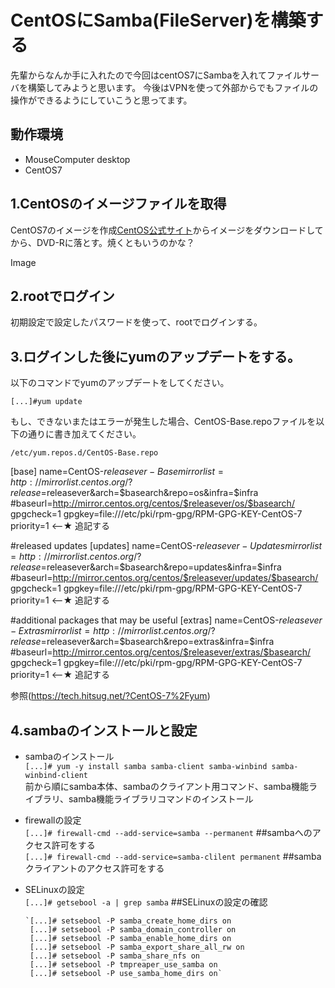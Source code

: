 # CentOSにSamba(FileServer)を構築する

先輩からなんか手に入れたので今回はcentOS7にSambaを入れてファイルサーバを構築してみようと思います。
今後はVPNを使って外部からでもファイルの操作ができるようにしていこうと思ってます。

## 動作環境
- MouseComputer desktop  
- CentOS7


## 1.CentOSのイメージファイルを取得  
CentOS7のイメージを作成[CentOS公式サイト](https://www.centos.org/download/)からイメージをダウンロードしてから、DVD-Rに落とす。焼くともいうのかな？

Image

## 2.rootでログイン
初期設定で設定したパスワードを使って、rootでログインする。

## 3.ログインした後にyumのアップデートをする。　　
以下のコマンドでyumのアップデートをしてください。

`[...]#yum update`

もし、できないまたはエラーが発生した場合、CentOS-Base.repoファイルを以下の通りに書き加えてください。

`/etc/yum.repos.d/CentOS-Base.repo`

[base]
name=CentOS-$releasever - Base
mirrorlist=http://mirrorlist.centos.org/?release=$releasever&arch=$basearch&repo=os&infra=$infra
#baseurl=http://mirror.centos.org/centos/$releasever/os/$basearch/
gpgcheck=1
gpgkey=file:///etc/pki/rpm-gpg/RPM-GPG-KEY-CentOS-7
priority=1 <--★ 追記する

#released updates
[updates]
name=CentOS-$releasever - Updates
mirrorlist=http://mirrorlist.centos.org/?release=$releasever&arch=$basearch&repo=updates&infra=$infra
#baseurl=http://mirror.centos.org/centos/$releasever/updates/$basearch/
gpgcheck=1
gpgkey=file:///etc/pki/rpm-gpg/RPM-GPG-KEY-CentOS-7
priority=1 <--★ 追記する

#additional packages that may be useful
[extras]
name=CentOS-$releasever - Extras
mirrorlist=http://mirrorlist.centos.org/?release=$releasever&arch=$basearch&repo=extras&infra=$infra
#baseurl=http://mirror.centos.org/centos/$releasever/extras/$basearch/
gpgcheck=1
gpgkey=file:///etc/pki/rpm-gpg/RPM-GPG-KEY-CentOS-7
priority=1 <--★ 追記する

参照(https://tech.hitsug.net/?CentOS-7%2Fyum)


## 4.sambaのインストールと設定
- sambaのインストール  
     `[...]# yum -y install samba samba-client samba-winbind samba-winbind-client`  
     前から順にsamba本体、sambaのクライアント用コマンド、samba機能ライブラリ、samba機能ライブラリコマンドのインストール

- firewallの設定  
     `[...]# firewall-cmd --add-service=samba --permanent`   ##sambaへのアクセス許可をする  
     `[...]# firewall-cmd --add-service=samba-clilent permanent`   ##sambaクライアントのアクセス許可をする  

- SELinuxの設定  
      `[...]# getsebool -a | grep samba`  ##SELinuxの設定の確認  
      
      `[...]# setsebool -P samba_create_home_dirs on
       [...]# setsebool -P samba_domain_controller on
       [...]# setsebool -P samba_enable_home_dirs on
       [...]# setsebool -P samba_export_share_all_rw on
       [...]# setsebool -P samba_share_nfs on
       [...]# setsebool -P tmpreaper_use_samba on
       [...]# setsebool -P use_samba_home_dirs on`  
      

